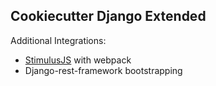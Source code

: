 ## Cookiecutter Django Extended

Additional Integrations:
* [StimulusJS](stimulusjs.org) with webpack
* Django-rest-framework bootstrapping
